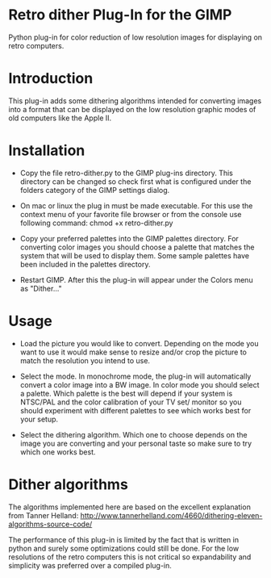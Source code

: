 Retro dither Plug-In for the GIMP
=================================
Python plug-in for color reduction of low resolution images for displaying on retro computers.

Introduction
============
This plug-in adds some dithering algorithms intended for converting images into a format that can be displayed on the low resolution graphic modes of old computers like the Apple II.

Installation
============
* Copy the file retro-dither.py to the GIMP plug-ins directory. This directory can be changed so check first what is configured under the folders category of the GIMP settings dialog.

* On mac or linux the plug in must be made executable. For this use the context menu of your favorite file browser or from the console use following command: 
chmod +x  retro-dither.py

* Copy your preferred palettes into the GIMP palettes directory. For converting color images you should choose a palette that matches the system that will be used to display them. Some sample palettes have been included in the palettes directory. 

* Restart GIMP. After this the plug-in will appear under the Colors menu as "Dither..."


Usage
=====
* Load the picture you would like to convert. Depending on the mode you want to use it would make sense to resize and/or crop the picture to match the resolution you intend to use.

* Select the mode. In monochrome mode, the plug-in will automatically convert a color image into a BW image. In color mode you should select a palette. Which palette is the best will depend if your system is NTSC/PAL and the color calibration of your TV set/ monitor so you should experiment with different palettes to see which works best for your setup.

* Select the dithering algorithm. Which one to choose depends on the image you are converting and your personal taste so make sure to try which one works best.

Dither algorithms
=================
The algorithms implemented here are based on the excellent explanation from Tanner Helland:
<http://www.tannerhelland.com/4660/dithering-eleven-algorithms-source-code/>

The performance of this plug-in is limited by the fact that is written in python and surely some optimizations could still be done. For the low resolutions of the retro computers this is not critical so expandability and simplicity was preferred over a compiled plug-in. 


